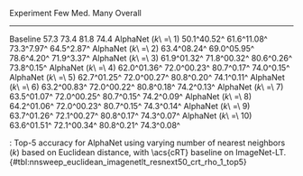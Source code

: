 Experiment                     Few         Med.        Many     Overall
---------------------  -----------  -----------  ----------  ----------
Baseline                      57.3         73.4        81.8        74.4
AlphaNet (_k_\ =\ 1)   50.1^40.52^  61.6^11.08^  73.3^7.97^  64.5^2.87^
AlphaNet (_k_\ =\ 2)   63.4^08.24^  69.0^05.95^  78.6^4.20^  71.9^3.37^
AlphaNet (_k_\ =\ 3)   61.9^01.32^  71.8^00.32^  80.6^0.26^  73.8^0.15^
AlphaNet (_k_\ =\ 4)   62.0^01.36^  72.0^00.23^  80.7^0.17^  74.0^0.15^
AlphaNet (_k_\ =\ 5)   62.7^01.25^  72.0^00.27^  80.8^0.20^  74.1^0.11^
AlphaNet (_k_\ =\ 6)   63.2^00.83^  72.0^00.22^  80.8^0.18^  74.2^0.13^
AlphaNet (_k_\ =\ 7)   63.5^01.07^  72.0^00.25^  80.7^0.15^  74.2^0.09^
AlphaNet (_k_\ =\ 8)   64.2^01.06^  72.0^00.23^  80.7^0.15^  74.3^0.14^
AlphaNet (_k_\ =\ 9)   63.7^01.26^  72.1^00.27^  80.8^0.17^  74.3^0.07^
AlphaNet (_k_\ =\ 10)  63.6^01.51^  72.1^00.34^  80.8^0.21^  74.3^0.08^

: Top-5 accuracy for AlphaNet using varying number of nearest neighbors (_k_) based on Euclidean distance, with \acs{cRT} baseline on ImageNet-LT. {#tbl:nnsweep_euclidean_imagenetlt_resnext50_crt_rho_1_top5}
